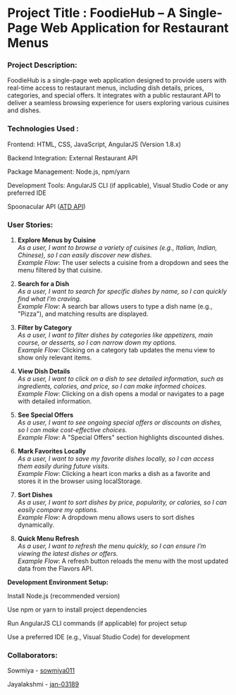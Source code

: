# Project Title : FoodieHub – A Single-Page Web Application for Restaurant Menus

### Project Description:
FoodieHub is a single-page web application designed to provide users with real-time access to restaurant menus, including dish details, prices, categories, and special offers. It integrates with a public restaurant API to deliver a seamless browsing experience for users exploring various cuisines and dishes.


### Technologies Used :
Frontend: HTML, CSS, JavaScript, AngularJS (Version 1.8.x)

Backend Integration: External Restaurant API

Package Management: Node.js, npm/yarn

Development Tools: AngularJS CLI (if applicable), Visual Studio Code or any preferred IDE

Spoonacular API ([ATD API](https://www.allthingsdev.co/))

### User Stories:

1. **Explore Menus by Cuisine**  
   *As a user, I want to browse a variety of cuisines (e.g., Italian, Indian, Chinese), so I can easily discover new dishes.*  
   *Example Flow*: The user selects a cuisine from a dropdown and sees the menu filtered by that cuisine.



2. **Search for a Dish**  
   *As a user, I want to search for specific dishes by name, so I can quickly find what I’m craving.*  
   *Example Flow*: A search bar allows users to type a dish name (e.g., "Pizza"), and matching results are displayed.



3. **Filter by Category**  
   *As a user, I want to filter dishes by categories like appetizers, main course, or desserts, so I can narrow down my options.*  
   *Example Flow*: Clicking on a category tab updates the menu view to show only relevant items.


4. **View Dish Details**  
   *As a user, I want to click on a dish to see detailed information, such as ingredients, calories, and price, so I can make informed choices.*  
   *Example Flow*: Clicking on a dish opens a modal or navigates to a page with detailed information.


5. **See Special Offers**  
   *As a user, I want to see ongoing special offers or discounts on dishes, so I can make cost-effective choices.*  
   *Example Flow*: A "Special Offers" section highlights discounted dishes.


6. **Mark Favorites Locally**  
   *As a user, I want to save my favorite dishes locally, so I can access them easily during future visits.*  
   *Example Flow*: Clicking a heart icon marks a dish as a favorite and stores it in the browser using localStorage.


7. **Sort Dishes**  
   *As a user, I want to sort dishes by price, popularity, or calories, so I can easily compare my options.*  
   *Example Flow*: A dropdown menu allows users to sort dishes dynamically.


8. **Quick Menu Refresh**  
   *As a user, I want to refresh the menu quickly, so I can ensure I’m viewing the latest dishes or offers.*  
   *Example Flow*: A refresh button reloads the menu with the most updated data from the Flavors API.


**Development Environment Setup:**

Install Node.js (recommended version)

Use npm or yarn to install project dependencies

Run AngularJS CLI commands (if applicable) for project setup

Use a preferred IDE (e.g., Visual Studio Code) for development



### Collaborators:

Sowmiya  - [sowmiya011](https://github.com/sowmiya011)

Jayalakshmi  - [jan-03189](https://github.com/jan-03189)




